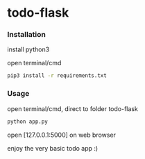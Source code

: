 # todo-flask

### Installation

install python3

open terminal/cmd
```bash
pip3 install -r requirements.txt
```

### Usage

open terminal/cmd, direct to folder todo-flask

```bash
python app.py
```

open [127.0.0.1:5000] on web browser

enjoy the very basic todo app :)